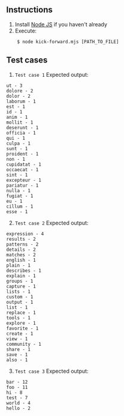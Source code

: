 ## Instructions
1. Install [Node JS](https://nodejs.org) if you haven't already
2. Execute: 
```
    $ node kick-forward.mjs [PATH_TO_FILE]
```


## Test cases

1. `Test case 1` Expected output:
```
ut - 3
dolore - 2
dolor - 2
laborum - 1
est - 1
id - 1
anim - 1
mollit - 1
deserunt - 1
officia - 1
qui - 1
culpa - 1
sunt - 1
proident - 1
non - 1
cupidatat - 1
occaecat - 1
sint - 1
excepteur - 1
pariatur - 1
nulla - 1
fugiat - 1
eu - 1
cillum - 1
esse - 1
```

2. `Test case 2` Expected output:
  
```
expression - 4
results - 2
patterns - 2
details - 2
matches - 2
english - 1
plain - 1
describes - 1
explain - 1
groups - 1
capture - 1
lists - 1
custom - 1
output - 1
list - 1
replace - 1
tools - 1
explore - 1
favorite - 1
create - 1
view - 1
community - 1
share - 1
save - 1
also - 1
```

3. `Test case 3` Expected output:
  
```
bar - 12
foo - 11
hi - 8
test - 7
world - 4
hello - 2
```